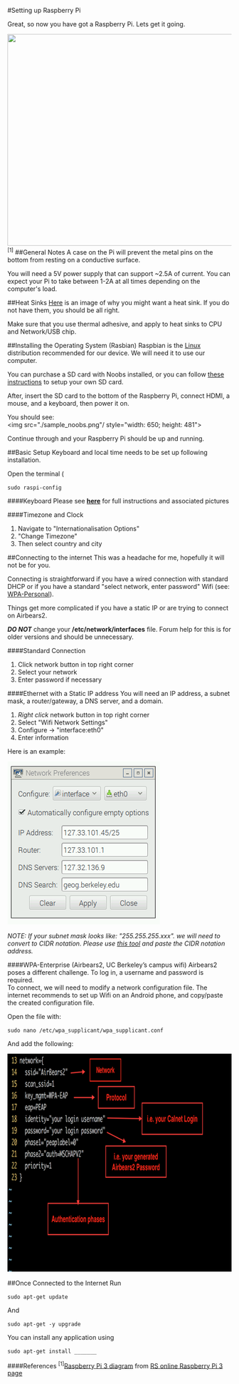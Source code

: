 #Setting up Raspberry Pi

Great, so now you have got a Raspberry Pi. Lets get it going. 

<img src="https://cdn2.peterdavehello.org/wp-content/uploads/2016/02/Raspberry-Pi-3-Model-B-Diagram-from-RS.png" height="475" width="660"><sup>[1]</sup>
##General Notes
A case on the Pi will prevent the metal pins on the bottom from resting on a conductive surface.

You will need a 5V power supply that can support ~2.5A of current. You can expect your Pi to take between 1-2A at all times depending on the computer's load. 

##Heat Sinks
[Here](https://www.flickr.com/photos/ultrapurple/16484032956) is an image of why you might want a heat sink. If you do not have them, you should be all right.

Make sure that you use thermal adhesive, and apply to heat sinks to CPU and Network/USB chip. 

##Installing the Operating System (Rasbian)
Raspbian is the [Linux](https://www.linux.com/what-is-linux) distribution recommended for our device. We will need it to use our computer.

You can purchase a SD card with Noobs installed, or you can follow [these instructions](https://www.raspberrypi.org/documentation/installation/noobs.md) to setup your own SD card. 

After, insert the SD card to the bottom of the Raspberry Pi, connect HDMI, a mouse, and a keyboard, then power it on. 

You should see:   
<img src="./sample_noobs.png"/ style="width: 650; height: 481">


Continue through and your Raspberry Pi should be up and running.

##Basic Setup
Keyboard and local time needs to be set up following installation.

Open the terminal (

    sudo raspi-config

####Keyboard
Please see [**here**](https://thepihut.com/blogs/raspberry-pi-tutorials/25556740-changing-the-raspberry-pi-keyboard-layout) for full instructions and associated pictures

####Timezone and Clock
1. Navigate to "Internationalisation Options"
2. "Change Timezone"
3. Then select country and city


##Connecting to the internet
This was a headache for me, hopefully it will not be for you. 

Connecting is straightforward if you have a wired connection with standard DHCP or if you have a standard "select network, enter password" Wifi (see: [WPA-Personal](https://en.wikipedia.org/wiki/Wi-Fi_Protected_Access#WPA_terminology)).

Things get more complicated if you have a static IP or are trying to connect on Airbears2. 

**_DO NOT_** change your **/etc/network/interfaces** file. Forum help for this is for older versions and should be unnecessary.

####Standard Connection
1. Click network button in top right corner
2. Select your network  
3. Enter password if necessary

####Ethernet with a Static IP address
You will need an IP address, a subnet mask, a router/gateway, a DNS server, and a domain.

1. _Right click_ network button in top right corner
2. Select "Wifi Network Settings"  
3. Configure -> "interface:eth0"
4. Enter information

Here is an example:  

<img src=./sample_ethernet_settings.png width="343" height="366">

_NOTE: If your subnet mask looks like: "255.255.255.xxx". we will need to convert to CIDR notation. Please use [this tool](http://www.subnet-calculator.com/cidr.php) and paste the CIDR notation address._

####WPA-Enterprise (Airbears2, UC Berkeley’s campus wifi)
Airbears2 poses a different challenge. To log in, a username and password is required.  
To connect, we will need to modify a network configuration file. The internet recommends to set up Wifi on an Android phone, and copy/paste the created configuration file.  

Open the file with:

    sudo nano /etc/wpa_supplicant/wpa_supplicant.conf

And add the following:  

<img src=./annotated_wpa_supplicant.png width="900" height="489">


##Once Connected to the Internet
Run 

    sudo apt-get update
And

    sudo apt-get -y upgrade

You can install any application  using 

    sudo apt-get install _______

####References
<sup>[1]</sup>[Raspberry Pi 3 diagram](http://docs-europe.electrocomponents.com/webdocs/14ba/0900766b814ba685.pdf) from [RS online Raspberry Pi 3 page](http://uk.rs-online.com/web/p/processor-microcontroller-development-kits/8968660/)
